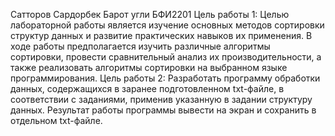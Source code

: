 Cатторов Сардорбек Барот угли
БФИ2201
Цель работы 1: Целью лабораторной работы является изучение основных методов сортировки структур данных и развитие практических навыков их применения. В ходе работы предполагается изучить различные алгоритмы сортировки, провести сравнительный анализ их производительности, а также реализовать алгоритмы сортировки на выбранном языке программирования.
Цель работы 2: Разработать программу обработки данных, содержащихся в заранее подготовленном txt-файле, в соответствии с заданиями, применив указанную в задании структуру данных. Результат работы программы вывести на экран и сохранить в отдельном txt-файле.

